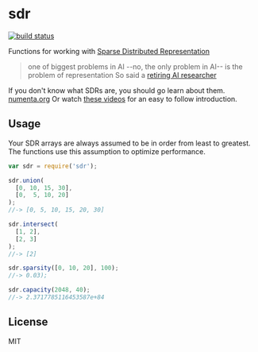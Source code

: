 # sdr

[![build status](https://secure.travis-ci.org/smallhelm/sdr.svg)](https://travis-ci.org/smallhelm/sdr)

Functions for working with [Sparse Distributed Representation](https://github.com/numenta/nupic/wiki/Sparse-Distributed-Representations)

> one of biggest problems in AI
> --no, the only problem in AI--
> is the problem of representation
So said a [retiring AI researcher](https://youtu.be/A8sHMcCk0lU?t=9m51s)

If you don't know what SDRs are, you should go learn about them. [numenta.org](http://numenta.org) Or watch [these videos](https://www.youtube.com/playlist?list=PL3yXMgtrZmDqhsFQzwUC9V8MeeVOQ7eZ9) for an easy to follow introduction.

## Usage

Your SDR arrays are always assumed to be in order from least to greatest. The functions use this assumption to optimize performance.

```js
var sdr = require('sdr');

sdr.union(
  [0, 10, 15, 30],
  [0,  5, 10, 20]
);
//-> [0, 5, 10, 15, 20, 30]

sdr.intersect(
  [1, 2],
  [2, 3]
);
//-> [2]

sdr.sparsity([0, 10, 20], 100);
//-> 0.03);

sdr.capacity(2048, 40);
//-> 2.3717785116453587e+84
```

## License
MIT
